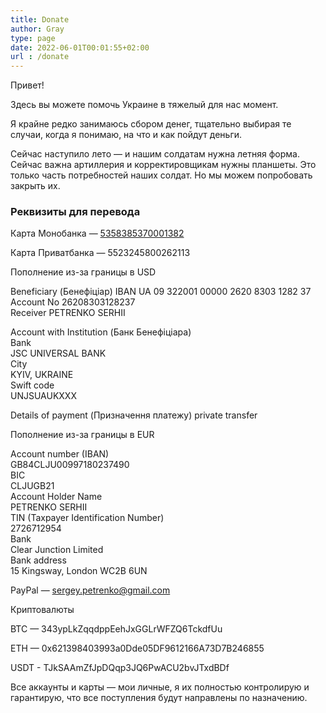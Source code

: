 ```yaml
---
title: Donate
author: Gray
type: page
date: 2022-06-01T00:01:55+02:00
url : /donate
---
```

Привет!

Здесь вы можете помочь Украине в тяжелый для нас момент.

Я крайне редко занимаюсь сбором денег, тщательно выбирая те случаи, когда я понимаю, на что и как пойдут деньги.

Сейчас наступило лето — и нашим солдатам нужна летняя форма. Сейчас важна артиллерия и корректировщикам нужны планшеты. Это только часть потребностей наших солдат. Но мы можем попробовать закрыть их.

### Реквизиты для перевода 

Карта Монобанка — [5358385370001382](https://send.monobank.ua/67jgKULisF)

Карта Приватбанка — 5523245800262113

Пополнение из-за границы в USD

Beneficiary (Бенефіціар)
IBAN UA 09 322001 00000 2620 8303 1282 37  
Account No 26208303128237  
Receiver PETRENKO SERHII  


Account with Institution (Банк Бенефіціара)  
Bank   
JSC UNIVERSAL BANK  
City  
KYIV, UKRAINE  
Swift code  
UNJSUAUKXXX  


Details of payment (Призначення платежу)
 private transfer


Пополнение из-за границы в EUR

Account number (IBAN)  
GB84CLJU00997180237490  
BIC  
CLJUGB21  
Account Holder Name  
PETRENKO SERHII  
TIN (Taxpayer Identification Number)  
2726712954  
Bank  
Clear Junction Limited  
Bank address  
15 Kingsway, London WC2B 6UN  

PayPal — sergey.petrenko@gmail.com

Криптовалюты

BTC — 343ypLkZqqdppEehJxGGLrWFZQ6TckdfUu

ETH — 0x621398403993a0Dde05DF9612166A73D7B246855

USDT - TJkSAAmZfJpDQqp3JQ6PwACU2bvJTxdBDf

Все аккаунты и карты — мои личные, я их полностью контролирую и гарантирую, что все поступления будут направлены по назначению.